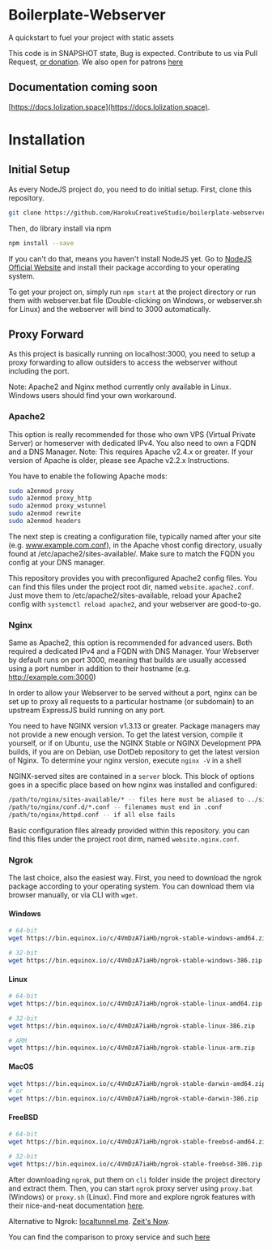 # Boilerplate-Webserver
A quickstart to fuel your project with static assets

This code is in SNAPSHOT state, Bug is expected. Contribute to us via Pull Request, [or donation](https://paypal.me/hinasan). We also open for patrons [here](https://patreon.com/lolization)

## Documentation coming soon
[https://docs.lolization.space](https://docs.lolization.space).

# Installation

## Initial Setup
As every NodeJS project do, you need to do initial setup. First, clone this repository.
```sh
git clone https://github.com/HarokuCreativeStudio/boilerplate-webserver.git
```

Then, do library install via npm
```sh
npm install --save
```

If you can't do that, means you haven't install NodeJS yet. Go to [NodeJS Official Website](https://nodejs.org/en/) and install their package according to your operating system. 

To get your project on, simply run `npm start` at the project directory or run them with webserver.bat file (Double-clicking on Windows, or webserver.sh for Linux) and the webserver will bind to 3000 automatically. 

## Proxy Forward
As this project is basically running on localhost:3000, you need to setup a proxy forwarding to allow outsiders to access the webserver without including the port.

Note: Apache2 and Nginx method currently only available in Linux. Windows users should find your own workaround.

### Apache2
This option is really recommended for those who own VPS (Virtual Private Server) or homeserver with dedicated IPv4. You also need to own a FQDN and a DNS Manager. 
Note: This requires Apache v2.4.x or greater. If your version of Apache is older, please see Apache v2.2.x Instructions.

You have to enable the following Apache mods:
```sh
sudo a2enmod proxy
sudo a2enmod proxy_http
sudo a2enmod proxy_wstunnel
sudo a2enmod rewrite
sudo a2enmod headers
```

The next step is creating a configuration file, typically named after your site (e.g. www.example.com.conf), in the Apache vhost config directory, usually found at /etc/apache2/sites-available/. Make sure to match the FQDN you config at your DNS manager.

This repository provides you with preconfigured Apache2 config files. You can find this files under the project root dir, named `website.apache2.conf`. Just move them to /etc/apache2/sites-available, reload your Apache2 config with `systemctl reload apache2`, and your webserver are good-to-go.

### Nginx
Same as Apache2, this option is recommended for advanced users. Both required a dedicated IPv4 and a FQDN with DNS Manager.
Your Webserver by default runs on port 3000, meaning that builds are usually accessed using a port number in addition to their hostname (e.g. http://example.com:3000)

In order to allow your Webserver to be served without a port, nginx can be set up to proxy all requests to a particular hostname (or subdomain) to an upstream ExpressJS build running on any port.

You need to have NGINX version v1.3.13 or greater. Package managers may not provide a new enough version. To get the latest version, compile it yourself, or if on Ubuntu, use the NGINX Stable or NGINX Development PPA builds, if you are on Debian, use DotDeb repository to get the latest version of Nginx.
To determine your nginx version, execute `nginx -V` in a shell

NGINX-served sites are contained in a `server` block. This block of options goes in a specific place based on how nginx was installed and configured:
```sh
/path/to/nginx/sites-available/* -- files here must be aliased to ../sites-enabled
/path/to/nginx/conf.d/*.conf -- filenames must end in .conf
/path/to/nginx/httpd.conf -- if all else fails
```

Basic configuration files already provided within this repository. you can find this files under the project root dirm, named `website.nginx.conf`. 

### Ngrok
The last choice, also the easiest way. First, you need to download the ngrok package according to your operating system. You can download them via browser manually, or via CLI with `wget`.
#### Windows
```sh
# 64-bit
wget https://bin.equinox.io/c/4VmDzA7iaHb/ngrok-stable-windows-amd64.zip

# 32-bit
wget https://bin.equinox.io/c/4VmDzA7iaHb/ngrok-stable-windows-386.zip
```
#### Linux
```sh
# 64-bit
wget https://bin.equinox.io/c/4VmDzA7iaHb/ngrok-stable-linux-amd64.zip

# 32-bit
wget https://bin.equinox.io/c/4VmDzA7iaHb/ngrok-stable-linux-386.zip

# ARM
wget https://bin.equinox.io/c/4VmDzA7iaHb/ngrok-stable-linux-arm.zip
```
#### MacOS
```sh
wget https://bin.equinox.io/c/4VmDzA7iaHb/ngrok-stable-darwin-amd64.zip
# or
wget https://bin.equinox.io/c/4VmDzA7iaHb/ngrok-stable-darwin-386.zip
```
#### FreeBSD
```sh
# 64-bit
wget https://bin.equinox.io/c/4VmDzA7iaHb/ngrok-stable-freebsd-amd64.zip

# 32-bit
wget https://bin.equinox.io/c/4VmDzA7iaHb/ngrok-stable-freebsd-386.zip
```

After downloading `ngrok`, put them on `cli` folder inside the project directory and extract them. Then, you can start `ngrok` proxy server using `proxy.bat` (Windows) or `proxy.sh` (Linux). Find more and explore ngrok features with their nice-and-neat documentation [here](https://ngrok.com/docs).

Alternative to Ngrok:
[localtunnel.me](https://localtunnel.github.io/www/).
[Zeit's Now](https://zeit.co/now).

You can find the comparison to proxy service and such [here](https://www.pluralsight.com/guides/exposing-your-local-node-js-app-to-the-world)